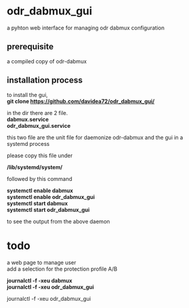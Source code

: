 # odr_dabmux_gui

a pyhton web interface for managing odr dabmux configuration


## prerequisite

a compiled copy of odr-dabmux

## installation process

to install the gui,  
**git clone https://github.com/davidea72/odr_dabmux_gui/**


in the dir there are 2 file.  
**dabmux.service**  
**odr_dabmux_gui.service**  

this two file are the unit file for daemonize odr-dabmux and the gui in a systemd process

please copy this file under  

**/lib/systemd/system/**

followed by this command

**systemctl enable dabmux**  
**systemctl enable odr_dabmux_gui**  
**systemctl start dabmux**  
**systemctl start odr_dabmux_gui**  

to see the output from the above daemon

# todo

a web page to manage user  
add a selection for the protection profile A/B


**journalctl -f -xeu dabmux**  
**journalctl -f -xeu odr_dabmux_gui**  

journalctl -f -xeu odr_dabmux_gui
